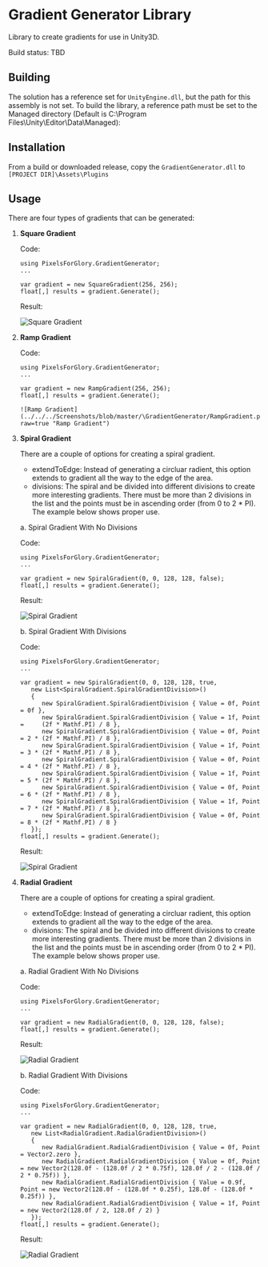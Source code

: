 # Gradient Generator Library
Library to create gradients for use in Unity3D.  

Build status:
TBD

## Building
The solution has a reference set for `UnityEngine.dll`, but the path for this assembly is not set. To build the library, a reference path must be set to the Managed directory (Default is C:\Program Files\Unity\Editor\Data\Managed): 

## Installation
From a build or downloaded release, copy the `GradientGenerator.dll` to `[PROJECT DIR]\Assets\Plugins`

## Usage
There are four types of gradients that can be generated:

1. **Square Gradient**
   
   Code:
    
       using PixelsForGlory.GradientGenerator;
       ...
       
       var gradient = new SquareGradient(256, 256);
       float[,] results = gradient.Generate();
      
   Result:
      
      ![Square Gradient](../../../Screenshots/blob/master/\GradientGenerator/SquareGradient.png?raw=true "Square Gradient")

2. **Ramp Gradient**

   Code:
    
       using PixelsForGlory.GradientGenerator;
       ...
       
       var gradient = new RampGradient(256, 256);
       float[,] results = gradient.Generate();
       
       ![Ramp Gradient](../../../Screenshots/blob/master/\GradientGenerator/RampGradient.png?raw=true "Ramp Gradient")

3. **Spiral Gradient**
   
   There are a couple of options for creating a spiral gradient.  
   * extendToEdge: Instead of generating a circluar radient, this option extends to gradient all the way to the edge of the area.
   * divisions: The spiral and be divided into different divisions to create more interesting gradients.  There must be more than 2 divisions in the list and the points must be in ascending order (from 0 to 2 * PI).  The example below shows proper use.

   a. Spiral Gradient With No Divisions
  
   Code:
       
       using PixelsForGlory.GradientGenerator;
       ...
   
       var gradient = new SpiralGradient(0, 0, 128, 128, false);
       float[,] results = gradient.Generate();

   Result:
      
      ![Spiral Gradient](../../../Screenshots/blob/master/\GradientGenerator/SpiralGradientNoDivision.png?raw=true "Spiral Gradient")
      
   b. Spiral Gradient With Divisions
   
   Code:
       
       using PixelsForGlory.GradientGenerator;
       ...
   
       var gradient = new SpiralGradient(0, 0, 128, 128, true,
          new List<SpiralGradient.SpiralGradientDivision>()
          {
             new SpiralGradient.SpiralGradientDivision { Value = 0f, Point = 0f },
             new SpiralGradient.SpiralGradientDivision { Value = 1f, Point =     (2f * Mathf.PI) / 8 },
             new SpiralGradient.SpiralGradientDivision { Value = 0f, Point = 2 * (2f * Mathf.PI) / 8 },
             new SpiralGradient.SpiralGradientDivision { Value = 1f, Point = 3 * (2f * Mathf.PI) / 8 },
             new SpiralGradient.SpiralGradientDivision { Value = 0f, Point = 4 * (2f * Mathf.PI) / 8 },
             new SpiralGradient.SpiralGradientDivision { Value = 1f, Point = 5 * (2f * Mathf.PI) / 8 },
             new SpiralGradient.SpiralGradientDivision { Value = 0f, Point = 6 * (2f * Mathf.PI) / 8 },
             new SpiralGradient.SpiralGradientDivision { Value = 1f, Point = 7 * (2f * Mathf.PI) / 8 },
             new SpiralGradient.SpiralGradientDivision { Value = 0f, Point = 8 * (2f * Mathf.PI) / 8 }
          });
       float[,] results = gradient.Generate();

   Result:
      
      ![Spiral Gradient](../../../Screenshots/blob/master/\GradientGenerator/SpiralGradientDivision.png?raw=true "Spiral Gradient")
      
3. **Radial Gradient**
   
   There are a couple of options for creating a spiral gradient.  
   * extendToEdge: Instead of generating a circluar radient, this option extends to gradient all the way to the edge of the area.
   * divisions: The spiral and be divided into different divisions to create more interesting gradients.  There must be more than 2 divisions in the list and the points must be in ascending order (from 0 to 2 * PI).  The example below shows proper use.

   a. Radial Gradient With No Divisions
  
   Code:
       
       using PixelsForGlory.GradientGenerator;
       ...
   
       var gradient = new RadialGradient(0, 0, 128, 128, false);
       float[,] results = gradient.Generate();

   Result:
      
      ![Radial Gradient](../../../Screenshots/blob/master/\GradientGenerator/RadialGradientNoDivision.png?raw=true "Radial Gradient")
      
   b. Radial Gradient With Divisions
   
   Code:
       
       using PixelsForGlory.GradientGenerator;
       ...
   
       var gradient = new RadialGradient(0, 0, 128, 128, true,
          new List<RadialGradient.RadialGradientDivision>()
          {
             new RadialGradient.RadialGradientDivision { Value = 0f, Point = Vector2.zero },
             new RadialGradient.RadialGradientDivision { Value = 0f, Point = new Vector2(128.0f - (128.0f / 2 * 0.75f), 128.0f / 2 - (128.0f / 2 * 0.75f)) },
             new RadialGradient.RadialGradientDivision { Value = 0.9f, Point = new Vector2(128.0f - (128.0f * 0.25f), 128.0f - (128.0f * 0.25f)) },
             new RadialGradient.RadialGradientDivision { Value = 1f, Point = new Vector2(128.0f / 2, 128.0f / 2) }
          });
       float[,] results = gradient.Generate();

   Result:
      
      ![Radial Gradient](../../../Screenshots/blob/master/\GradientGenerator/RadialGradientDivision.png?raw=true "Radial Gradient")
   
